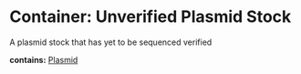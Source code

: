 # Container: Unverified Plasmid Stock

A plasmid stock that has yet to be sequenced verified

  **contains:** <a href='#' onclick='easy_select("Sample Types", "Plasmid")'>Plasmid</a>


